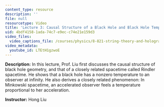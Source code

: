 ```yaml
---
content_type: resource
description: ''
file: null
resourcetype: Video
title: 'Lecture 3: Causal Structure of a Black Hole and Black Hole Temperature'
uid: 4bdf4158-1ada-74c7-e9ec-c74e21e159d3
video_files:
  video_captions_file: /courses/physics/8-821-string-theory-and-holographic-duality-fall-2014/video-lectures/causal-structure-of-a-black-hole-and-black-hole-temperature/LTEtH1gzwoE.vtt
video_metadata:
  youtube_id: LTEtH1gzwoE
---
```


**Description:** In this lecture, Prof. Liu first discusses the causal structure of black hole geometry, and that of a closely related spacetime called Rindler spacetime. He shows that a black hole has a nonzero temperature to an observer at infinity. He also derives a closely related phenomenon: In Minkowski spacetime, an accelerated observer feels a temperature proportional to her acceleration.

**Instructor:** Hong Liu